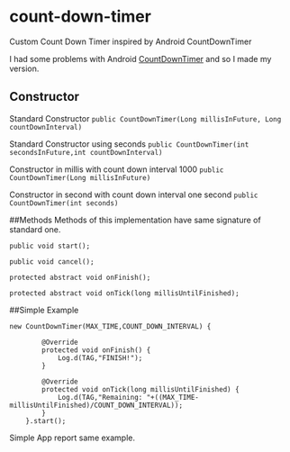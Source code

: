 # count-down-timer
Custom Count Down Timer inspired by Android CountDownTimer

I had some problems with Android [CountDownTimer](http://developer.android.com/reference/android/os/CountDownTimer.html) and so I made my version. 

## Constructor

 Standard Constructor
`public CountDownTimer(Long millisInFuture, Long countDownInterval)`

 Standard Constructor using seconds
`public CountDownTimer(int secondsInFuture,int countDownInterval)`

 Constructor in millis with count down interval 1000 
 `public CountDownTimer(Long millisInFuture)`
 
 Constructor in second with count down interval one second
 `public CountDownTimer(int seconds)`
 

##Methods 
Methods of this implementation have same signature of standard one. 

`public void start();`

`public void cancel();`

`protected abstract void onFinish();`

`protected abstract void onTick(long millisUntilFinished);`

##Simple Example

    new CountDownTimer(MAX_TIME,COUNT_DOWN_INTERVAL) {

            @Override
            protected void onFinish() {
                Log.d(TAG,"FINISH!");
            }

            @Override
            protected void onTick(long millisUntilFinished) {
                Log.d(TAG,"Remaining: "+((MAX_TIME-millisUntilFinished)/COUNT_DOWN_INTERVAL));
            }
        }.start();

Simple App report same example. 


